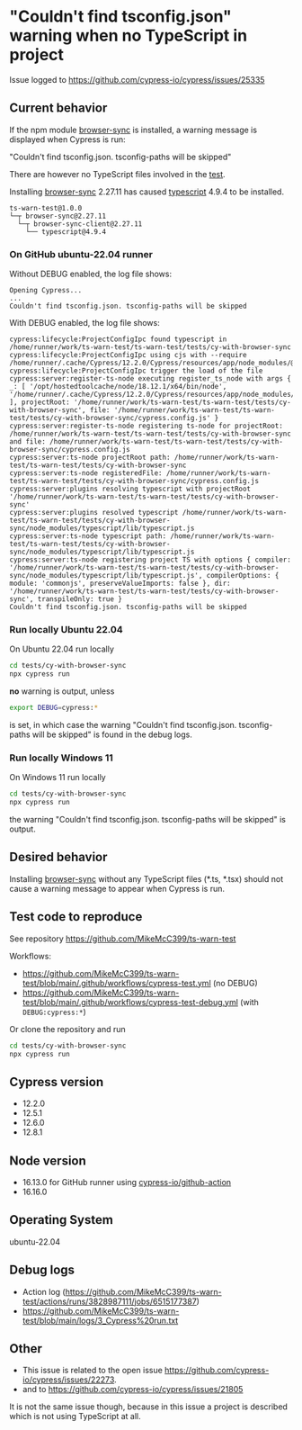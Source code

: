 # "Couldn't find tsconfig.json" warning when no TypeScript in project

Issue logged to https://github.com/cypress-io/cypress/issues/25335

## Current behavior

If the npm module [browser-sync](https://www.npmjs.com/package/browser-sync) is installed, a warning message is displayed when Cypress is run:

"Couldn't find tsconfig.json. tsconfig-paths will be skipped"

There are however no TypeScript files involved in the [test](https://github.com/MikeMcC399/ts-warn-test/tree/main/tests/cy-with-browser-sync).

Installing [browser-sync](https://www.npmjs.com/package/browser-sync) 2.27.11 has caused [typescript](https://www.npmjs.com/package/typescript) 4.9.4 to be installed.

```text
ts-warn-test@1.0.0
└─┬ browser-sync@2.27.11
  └─┬ browser-sync-client@2.27.11
    └── typescript@4.9.4
```
### On GitHub ubuntu-22.04 runner

Without DEBUG enabled, the log file shows:

```text
Opening Cypress...
...
Couldn't find tsconfig.json. tsconfig-paths will be skipped
```

With DEBUG enabled, the log file shows:

```text
cypress:lifecycle:ProjectConfigIpc found typescript in /home/runner/work/ts-warn-test/ts-warn-test/tests/cy-with-browser-sync
cypress:lifecycle:ProjectConfigIpc using cjs with --require /home/runner/.cache/Cypress/12.2.0/Cypress/resources/app/node_modules/@packages/server/lib/plugins/child/register_ts_node.js
cypress:lifecycle:ProjectConfigIpc trigger the load of the file
cypress:server:register-ts-node executing register_ts_node with args { _: [ '/opt/hostedtoolcache/node/18.12.1/x64/bin/node', '/home/runner/.cache/Cypress/12.2.0/Cypress/resources/app/node_modules/@packages/server/lib/plugins/child/require_async_child.js' ], projectRoot: '/home/runner/work/ts-warn-test/ts-warn-test/tests/cy-with-browser-sync', file: '/home/runner/work/ts-warn-test/ts-warn-test/tests/cy-with-browser-sync/cypress.config.js' }
cypress:server:register-ts-node registering ts-node for projectRoot: /home/runner/work/ts-warn-test/ts-warn-test/tests/cy-with-browser-sync and file: /home/runner/work/ts-warn-test/ts-warn-test/tests/cy-with-browser-sync/cypress.config.js
cypress:server:ts-node projectRoot path: /home/runner/work/ts-warn-test/ts-warn-test/tests/cy-with-browser-sync
cypress:server:ts-node registeredFile: /home/runner/work/ts-warn-test/ts-warn-test/tests/cy-with-browser-sync/cypress.config.js
cypress:server:plugins resolving typescript with projectRoot '/home/runner/work/ts-warn-test/ts-warn-test/tests/cy-with-browser-sync'
cypress:server:plugins resolved typescript /home/runner/work/ts-warn-test/ts-warn-test/tests/cy-with-browser-sync/node_modules/typescript/lib/typescript.js
cypress:server:ts-node typescript path: /home/runner/work/ts-warn-test/ts-warn-test/tests/cy-with-browser-sync/node_modules/typescript/lib/typescript.js
cypress:server:ts-node registering project TS with options { compiler: '/home/runner/work/ts-warn-test/ts-warn-test/tests/cy-with-browser-sync/node_modules/typescript/lib/typescript.js', compilerOptions: { module: 'commonjs', preserveValueImports: false }, dir: '/home/runner/work/ts-warn-test/ts-warn-test/tests/cy-with-browser-sync', transpileOnly: true }
Couldn't find tsconfig.json. tsconfig-paths will be skipped
```
### Run locally Ubuntu 22.04

On Ubuntu 22.04 run locally

```bash
cd tests/cy-with-browser-sync
npx cypress run
```
**no** warning is output, unless
```bash
export DEBUG=cypress:*
```
is set, in which case the warning
"Couldn't find tsconfig.json. tsconfig-paths will be skipped"
is found in the debug logs.

### Run locally Windows 11

On Windows 11 run locally

```bash
cd tests/cy-with-browser-sync
npx cypress run
```
the warning
"Couldn't find tsconfig.json. tsconfig-paths will be skipped"
is output.

## Desired behavior

Installing [browser-sync](https://www.npmjs.com/package/browser-sync) without any TypeScript files (*.ts, *.tsx) should not cause a warning message to appear when Cypress is run.

## Test code to reproduce

See repository https://github.com/MikeMcC399/ts-warn-test

Workflows:

- https://github.com/MikeMcC399/ts-warn-test/blob/main/.github/workflows/cypress-test.yml (no DEBUG)
- https://github.com/MikeMcC399/ts-warn-test/blob/main/.github/workflows/cypress-test-debug.yml (with `DEBUG:cypress:*`)

Or clone the repository and run

```bash
cd tests/cy-with-browser-sync
npx cypress run
```

## Cypress version

- 12.2.0
- 12.5.1
- 12.6.0
- 12.8.1

## Node version

- 16.13.0 for GitHub runner using [cypress-io/github-action](https://github.com/cypress-io/github-action)
- 16.16.0

## Operating System

ubuntu-22.04

## Debug logs

- Action log (https://github.com/MikeMcC399/ts-warn-test/actions/runs/3828987111/jobs/6515177387)
- https://github.com/MikeMcC399/ts-warn-test/blob/main/logs/3_Cypress%20run.txt

## Other

- This issue is related to the open issue https://github.com/cypress-io/cypress/issues/22273.
- and to https://github.com/cypress-io/cypress/issues/21805

It is not the same issue though, because in this issue a project is described which is not using TypeScript at all.
